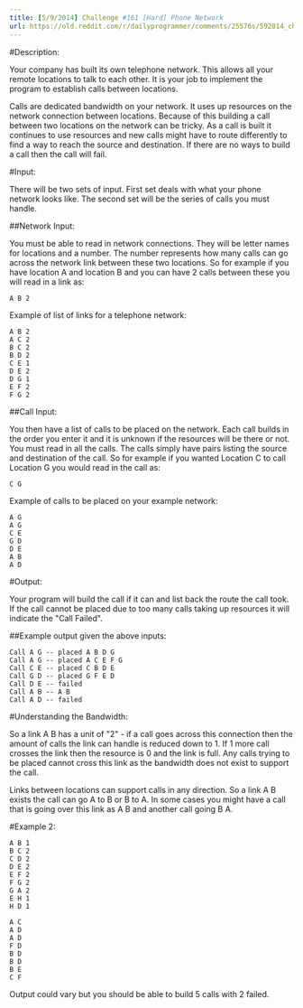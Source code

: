 ```yaml
---
title: [5/9/2014] Challenge #161 [Hard] Phone Network
url: https://old.reddit.com/r/dailyprogrammer/comments/25576s/592014_challenge_161_hard_phone_network/
---
```


#Description:

Your company has built its own telephone network. This allows all your remote locations to talk to each other. It is your job to implement the program to establish calls between locations.


Calls are dedicated bandwidth on your network. It uses up resources on the network connection between locations. Because of this building a call between two locations on the network can be tricky. As a call is built it continues to use resources and new calls might have to route differently to find a way to reach the source and destination. If there are no ways to build a call then the call will fail.

#Input:

There will be two sets of input. First set deals with what your phone network looks like. The second set will be the series of calls you must handle.

##Network Input:

You must be able to read in network connections. They will be letter names for locations and a number. The number represents how many calls can go across the network link between these two locations. So for example if you have location A and location B and you can have 2 calls between these you will read in a link as:

    A B 2


Example of list of links for a telephone network:

    A B 2
    A C 2
    B C 2
    B D 2
    C E 1
    D E 2
    D G 1
    E F 2
    F G 2

##Call Input:

You then have a list of calls to be placed on the network. Each call builds in the order you enter it and it is unknown if the resources will be there or not. You must read in all the calls. The calls simply have pairs listing the source and destination of the call. So for example if you wanted Location C to call Location G you would read in the call as:

    C G

Example of calls to be placed on your example network:

    A G
    A G
    C E
    G D
    D E
    A B
    A D

#Output:

Your program will build the call if it can and list back the route the call took. If the call cannot be placed due to too many calls taking up resources it will indicate the "Call Failed".


##Example output given the above inputs:

    Call A G -- placed A B D G
    Call A G -- placed A C E F G
    Call C E -- placed C B D E
    Call G D -- placed G F E D
    Call D E -- failed
    Call A B -- A B
    Call A D -- failed


#Understanding the Bandwidth:

So a link A B has a unit of "2" - if a call goes across this connection then the amount of calls the link can handle is reduced down to 1. If 1 more call crosses the link then the resource is 0 and the link is full. Any calls trying to be placed cannot cross this link as the bandwidth does not exist to support the call.

Links between locations can support calls in any direction. So a link A B exists the call can go A to B or B to A. In some cases you might have a call that is going over this link as A B and another call going B A.


#Example 2:

    A B 1
    B C 2
    C D 2
    D E 2
    E F 2
    F G 2
    G A 2
    E H 1
    H D 1

    A C
    A D
    A D
    F D
    B D
    B D
    B E
    C F


Output could vary but you should be able to build 5 calls with 2 failed.
